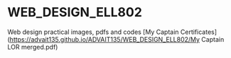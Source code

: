 # WEB_DESIGN_ELL802
Web design practical images, pdfs and codes
[My Captain Certificates](https://advait135.github.io/ADVAIT135/WEB_DESIGN_ELL802/My Captain LOR merged.pdf)
